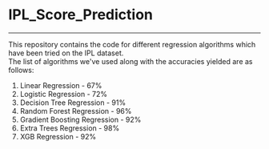 # IPL_Score_Prediction
<hr>
This repository contains the code for different regression algorithms which have been tried on the IPL dataset.<br>
The list of algorithms we've used along with the accuracies yielded are as follows:
<ol>
  <li>Linear Regression - 67%</li>
  <li>Logistic Regression - 72%</li>
  <li>Decision Tree Regression - 91%</li>
  <li>Random Forest Regression - 96%</li>
  <li>Gradient Boosting Regression - 92%</li>
  <li>Extra Trees Regression - 98%</li>
  <li>XGB Regression - 92%</li>
</ol>
